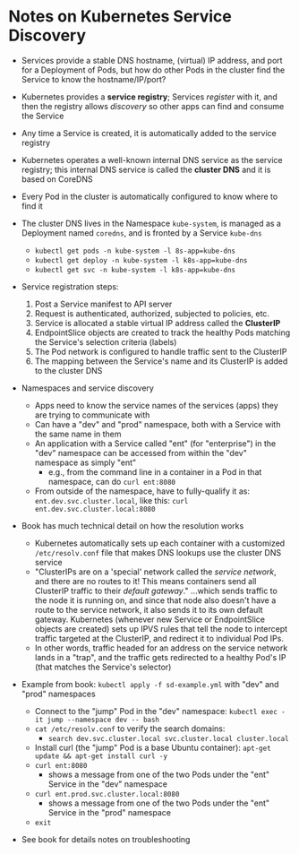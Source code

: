 # Notes on Kubernetes Service Discovery

- Services provide a stable DNS hostname, (virtual) IP address, and port for a Deployment of Pods, but how do other Pods in the cluster find the Service to know the hostname/IP/port?
- Kubernetes provides a **service registry**; Services *register* with it, and then the registry allows *discovery* so other apps can find and consume the Service
- Any time a Service is created, it is automatically added to the service registry

- Kubernetes operates a well-known internal DNS service as the service registry; this internal DNS service is called the **cluster DNS** and it is based on CoreDNS
- Every Pod in the cluster is automatically configured to know where to find it
- The cluster DNS lives in the Namespace `kube-system`, is managed as a Deployment named `coredns`, and is fronted by a Service `kube-dns`
  - `kubectl get pods -n kube-system -l 8s-app=kube-dns`
  - `kubectl get deploy -n kube-system -l k8s-app=kube-dns`
  - `kubectl get svc -n kube-system -l k8s-app=kube-dns`

- Service registration steps:
  1. Post a Service manifest to API server
  2. Request is authenticated, authorized, subjected to policies, etc.
  3. Service is allocated a stable virtual IP address called the **ClusterIP**
  4. EndpointSlice objects are created to track the healthy Pods matching the Service's selection criteria (labels)
  5. The Pod network is configured to handle traffic sent to the ClusterIP
  6. The mapping between the Service's name and its ClusterIP is added to the cluster DNS

- Namespaces and service discovery
  - Apps need to know the service names of the services (apps) they are trying to communicate with
  - Can have a "dev" and "prod" namespace, both with a Service with the same name in them
  - An application with a Service called "ent" (for "enterprise") in the "dev" namespace can be accessed from within the "dev" namespace as simply "ent"
    - e.g., from the command line in a container in a Pod in that namespace, can do `curl ent:8080`
  - From outside of the namespace, have to fully-qualify it as: `ent.dev.svc.cluster.local`, like this: `curl ent.dev.svc.cluster.local:8080`

- Book has much technical detail on how the resolution works
  - Kubernetes automatically sets up each container with a customized `/etc/resolv.conf` file that makes DNS lookups use the cluster DNS service
  - "ClusterIPs are on a 'special' network called the *service network*, and there are no routes to it! This means containers send all ClusterIP traffic to their *default gateway*." ...which sends traffic to the node it is running on, and since that node also doesn't have a route to the service network, it also sends it to its own default gateway. Kubernetes (whenever new Service or EndpointSlice objects are created) sets up IPVS rules that tell the node to intercept traffic targeted at the ClusterIP, and redirect it to individual Pod IPs.
  - In other words, traffic headed for an address on the service network lands in a "trap", and the traffic gets redirected to a healthy Pod's IP (that matches the Service's selector)

- Example from book: `kubectl apply -f sd-example.yml` with "dev" and "prod" namespaces
  - Connect to the "jump" Pod in the "dev" namespace: `kubectl exec -it jump --namespace dev -- bash`
  - `cat /etc/resolv.conf` to verify the search domains:
    - `search dev.svc.cluster.local svc.cluster.local cluster.local`
  - Install curl (the "jump" Pod is a base Ubuntu container): `apt-get update && apt-get install curl -y`
  - `curl ent:8080`
    - shows a message from one of the two Pods under the "ent" Service in the "dev" namespace
  - `curl ent.prod.svc.cluster.local:8080`
    - shows a message from one of the two Pods under the "ent" Service in the "prod" namespace
  - `exit`

- See book for details notes on troubleshooting



